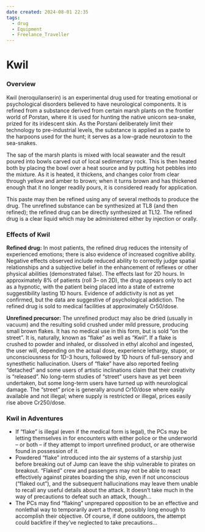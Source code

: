 ```yaml
---
date created: 2024-08-01 22:35
tags:
  - drug
  - Equipment
  - Freelance_Traveller
---
```


# Kwil

### Overview

Kwil (neroquilanserin) is an experimental drug used for treating emotional or psychological disorders believed to have neurological components. It is refined from a substance derived from certain marsh plants on the frontier world of Porstan, where it is used for hunting the native unicorn sea-snake, prized for its iridescent skin. As the Porstani deliberately limit their technology to pre-industrial levels, the substance is applied as a paste to the harpoons used for the hunt; it serves as a low-grade neurotoxin to the sea-snakes.

The sap of the marsh plants is mixed with local seawater and the result poured into bowls carved out of local sedimentary rock. This is then heated both by placing the bowl over a heat source and by putting hot pebbles into the mixture. As it is heated, it thickens, and changes color from clear through yellow and amber to brown; when it turns brown and has thickened enough that it no longer readily pours, it is considered ready for application.

This paste may then be refined using any of several methods to produce the drug. The unrefined substance can be synthesized at TL8 (and then refined); the refined drug can be directly synthesized at TL12. The refined drug is a clear liquid which may be administered either by injection or orally.

### Effects of Kwil

**Refined drug:** In most patients, the refined drug reduces the intensity of experienced emotions; there is also evidence of increased cognitive ability. Negative effects observed include reduced ability to correctly judge spatial relationships and a subjective belief in the enhancement of reflexes or other physical abilities (demonstrated false). The effects last for 2D hours. In approximately 8% of patients (roll 3– on 2D), the drug appears only to act as a hypnotic, with the patient being placed into a state of extreme suggestibility lasting 1D hours. Evidence of addictivity is not as yet confirmed, but the data are suggestive of psychological addiction. The refined drug is sold to medical facilities at approximately Cr50/dose.

**Unrefined precursor:** The unrefined product may also be dried (usually in vacuum) and the resulting solid crushed under mild pressure, producing small brown flakes. It has no medical use in this form, but is sold “on the street”. It is, naturally, known as “flake” as well as “Kwil”. If a flake is crushed to powder and inhaled, or dissolved in ethyl alcohol and ingested, the user will, depending on the actual dose, experience lethargy, stupor, or unconsciousness for 1D-3 hours, followed by 1D hours of full-sensory and synesthetic hallucination. Users of “flake” have also reported feeling “detached” and some users of artistic inclinations claim that their creativity is “released”. No long-term studies of “street” users have as yet been undertaken, but some long-term users have turned up with neurological damage. The “street” price is generally around Cr10/dose where easily available and not illegal; where supply is restricted or illegal, prices easily rise above Cr250/dose.

### Kwil in Adventures

- If “flake” is illegal (even if the medical form is legal), the PCs may be letting themselves in for encounters with either police or the underworld – or both – if they attempt to import unrefined product, or are otherwise found in possession of it.
- Powdered “flake” introduced into the air systems of a starship just before breaking out of Jump can leave the ship vulnerable to pirates on breakout. “Flaked” crew and passengers may not be able to react effectively against pirates boarding the ship, even if not unconscious (“flaked out”), and the subsequent hallucinations may leave them unable to recall any useful details about the attack. It doesn’t take much in the way of precautions to defeat such an attack, though...
- The PCs may find “flaking” unprepared opposition to be an effective and nonlethal way to temporarily avert a threat, possibly long enough to accomplish their objective. Of course, if done outdoors, the attempt could backfire if they’ve neglected to take precautions...

